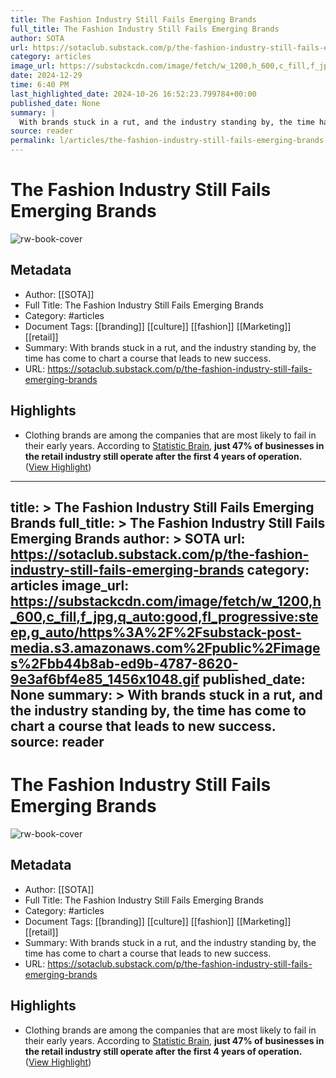 ```yaml
---
title: The Fashion Industry Still Fails Emerging Brands
full_title: The Fashion Industry Still Fails Emerging Brands
author: SOTA
url: https://sotaclub.substack.com/p/the-fashion-industry-still-fails-emerging-brands
category: articles
image_url: https://substackcdn.com/image/fetch/w_1200,h_600,c_fill,f_jpg,q_auto:good,fl_progressive:steep,g_auto/https%3A%2F%2Fsubstack-post-media.s3.amazonaws.com%2Fpublic%2Fimages%2Fbb44b8ab-ed9b-4787-8620-9e3af6bf4e85_1456x1048.gif
date: 2024-12-29
time: 6:40 PM
last_highlighted_date: 2024-10-26 16:52:23.799784+00:00
published_date: None
summary: |
  With brands stuck in a rut, and the industry standing by, the time has come to chart a course that leads to new success.
source: reader
permalink: l/articles/the-fashion-industry-still-fails-emerging-brands
---
```

# The Fashion Industry Still Fails Emerging Brands

![rw-book-cover](https://substackcdn.com/image/fetch/w_1200,h_600,c_fill,f_jpg,q_auto:good,fl_progressive:steep,g_auto/https%3A%2F%2Fsubstack-post-media.s3.amazonaws.com%2Fpublic%2Fimages%2Fbb44b8ab-ed9b-4787-8620-9e3af6bf4e85_1456x1048.gif)

## Metadata
- Author: [[SOTA]]
- Full Title: The Fashion Industry Still Fails Emerging Brands
- Category: #articles
- Document Tags: [[branding]] [[culture]] [[fashion]] [[Marketing]] [[retail]] 
- Summary: With brands stuck in a rut, and the industry standing by, the time has come to chart a course that leads to new success.
- URL: https://sotaclub.substack.com/p/the-fashion-industry-still-fails-emerging-brands

## Highlights
- Clothing brands are among the companies that are most likely to fail in their early years. According to [Statistic Brain](https://www.statisticbrain.com/startup-failure-by-industry/), **just 47% of businesses in the retail industry still operate after the first 4 years of operation.** ([View Highlight](https://read.readwise.io/read/01jb4vwhbh5pszjksprqk6p034))


---
title: >
  The Fashion Industry Still Fails Emerging Brands
full_title: >
  The Fashion Industry Still Fails Emerging Brands
author: >
  SOTA
url: https://sotaclub.substack.com/p/the-fashion-industry-still-fails-emerging-brands
category: articles
image_url: https://substackcdn.com/image/fetch/w_1200,h_600,c_fill,f_jpg,q_auto:good,fl_progressive:steep,g_auto/https%3A%2F%2Fsubstack-post-media.s3.amazonaws.com%2Fpublic%2Fimages%2Fbb44b8ab-ed9b-4787-8620-9e3af6bf4e85_1456x1048.gif
published_date: None
summary: >
  With brands stuck in a rut, and the industry standing by, the time has come to chart a course that leads to new success.
source: reader
---
# The Fashion Industry Still Fails Emerging Brands

![rw-book-cover](https://substackcdn.com/image/fetch/w_1200,h_600,c_fill,f_jpg,q_auto:good,fl_progressive:steep,g_auto/https%3A%2F%2Fsubstack-post-media.s3.amazonaws.com%2Fpublic%2Fimages%2Fbb44b8ab-ed9b-4787-8620-9e3af6bf4e85_1456x1048.gif)

## Metadata
- Author: [[SOTA]]
- Full Title: The Fashion Industry Still Fails Emerging Brands
- Category: #articles
- Document Tags: [[branding]] [[culture]] [[fashion]] [[Marketing]] [[retail]] 
- Summary: With brands stuck in a rut, and the industry standing by, the time has come to chart a course that leads to new success.
- URL: https://sotaclub.substack.com/p/the-fashion-industry-still-fails-emerging-brands

## Highlights
- Clothing brands are among the companies that are most likely to fail in their early years. According to [Statistic Brain](https://www.statisticbrain.com/startup-failure-by-industry/), **just 47% of businesses in the retail industry still operate after the first 4 years of operation.** ([View Highlight](https://read.readwise.io/read/01jb4vwhbh5pszjksprqk6p034))


